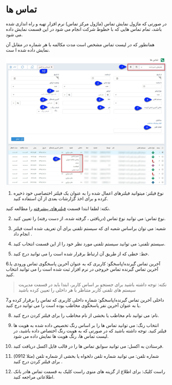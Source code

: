 ﻿
# تماس ها
در صورتی که ماژول نمایش تماس (ماژول مرکز تماس) نرم افزار تهیه و راه اندازی شده باشد، تمام تماس هایی که با خطوط شرکت انجام می شود  در این قسمت نمایش داده می شود.

همانطور که در لیست تماس مشخص است مدت مکالمه با هر شماره در مقابل آن نمایش داده شده ا ست. 

    
![](CallsList.jpg)

1. نوع فیلتر: میتوانید فیلترهای اعمال شده را به عنوان یک فیلتر اختصاصی خود ذخیره کرده و برای اخذ گزارشات بعدی از آن استفاده کنید.

نکته: لطفا ابتدا قسمت [فیلترهای پیشرفته](https://github.com/1stco/PayamGostarDocs/blob/master/help2.5.4/Customer-relationship-management/Advanced-filter/Advanced-filter.md) را مطالعه کنید.

2. نوع تماس: می توانید نوع تماس (دریافتی ، گرفته شده، از دست رفته) را تعیین کنید.

3. شعبه:   می توان براساس شعبه ای که سیستم تلفنی برای آن تعریف شده است فیلتر انجام داد .

4. سیستم تلفنی: می توانید سیستم تلفنی مورد نظر خود را از این قسمت انتخاب کنید.

5. خط: خطی که از طریق آن ارتباط برقرار شده است را می توانید درج کنید.

6.آخرین تماس گیرنده/پاسخگو: کاربری که به عنوان آخرین پاسخگوی تماس ورودی یا آخرین تماس گیرنده تماس خروجی در نرم افزار ثبت شده است را می توانید انتخاب کنید.

> نکته: توجه داشته باشید برای جستجو بر اساس کاربر، ابتدا باید در قسمت مدیریت سیستم های تلفنی کاربر متناظر با هر داخلی را تعیین کرده باشید

7.داخلی آخرین تماس گیرنده/پاسخگو: شماره داخلی کاربری که تماس را برقرار کرده و یا به عنوان آخرین نفر پاسخگوی مخاطب بوده است را می توانید درج کنید.

8.  نام: می توانید نام مخاطب یا بخشی از نام مخاطب را برای فیلتر کردن درج کنید.

9. انتخاب رنگ: می توانید تماس ها را بر اساس رنگ تخصیص داده شده به هویت ها فیلتر کنید. توجه داشته باشید که در صورتی که به هویت رنگ اختصاص داده باشید، در لیست تماس ها، رنگ هویت ها نمایش داده می شود.

10. فرستادن به اکسل: می توانید سوابق تماس ها را در قالب فایل اکسل دریافت کنید.

11. شماره تلفن: می توانید شماره تلفن دلخواه یا بخشی از شماره تلفن (مثلا 0912) برای فیلتر کردن درج کنید .

12. راست کلیک: برای اطلاع از گزینه های منوی راست کلیک به قسمت    تماس هادر بانک اطلاعاتی مراجعه کنید.











